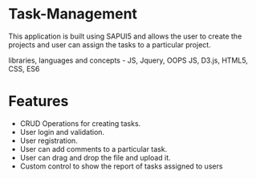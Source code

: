 # Task-Management

This application is built using SAPUI5 and allows the user to create the projects and user can assign the tasks to a particular project.

libraries, languages and concepts - JS, Jquery, OOPS JS, D3.js, HTML5, CSS, ES6

# Features
* CRUD Operations for creating tasks.
* User login and validation.
* User registration.
* User can add comments to a particular task.
* User can drag and drop the file and upload it.
* Custom control to show the report of tasks assigned to users
